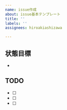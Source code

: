 ```yaml
---
name: issue作成
about: issue基本テンプレート
title: ''
labels: ''
assignees: hiroakiashizawa

---
```


##  状態目標
- 
## TODO
- [ ] 
- [ ] 
- [ ]
